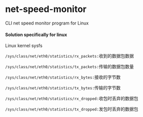 # net-speed-monitor
CLI net speed monitor program for Linux

#### Solution specifically for linux
Linux kernel sysfs

```/sys/class/net/eth0/statistics/rx_packets:```收到的数据包数据

```/sys/class/net/eth0/statistics/tx_packets:```传输的数据包数量

```/sys/class/net/eth0/statistics/rx_bytes:```接收的字节数

```/sys/class/net/eth0/statistics/tx_bytes:```传输的字节数

```/sys/class/net/eth0/statistics/rx_dropped:```收包时丢弃的数据包

```/sys/class/net/eth0/statistics/tx_dropped:```发包时丢弃的数据包
